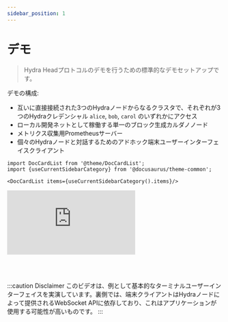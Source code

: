 ```yaml
---
sidebar_position: 1
---
```


# デモ

> Hydra Headプロトコルのデモを行うための標準的なデモセットアップです。

デモの構成:

- 互いに直接接続された3つのHydraノードからなるクラスタで、それぞれが3つのHydraクレデンシャル `alice`, `bob`, `carol` のいずれかにアクセス
- ローカル開発ネットとして稼働する単一のブロック生成カルダノノード
- メトリクス収集用Prometheusサーバー
- 個々のHydraノードと対話するためのアドホック端末ユーザーインターフェイスクライアント

```mdx-code-block
import DocCardList from '@theme/DocCardList';
import {useCurrentSidebarCategory} from '@docusaurus/theme-common';

<DocCardList items={useCurrentSidebarCategory().items}/>
```

<iframe style={{width: '100%', height: '480px'}} src="https://www.youtube.com/embed/dJk5_kB3BM4" title="Hydra Head Demo" frameborder="0" allow="accelerometer; autoplay; clipboard-write; encrypted-media; gyroscope; picture-in-picture" allowfullscreen="true"></iframe>

<br/><br/>

:::caution Disclaimer
このビデオは、例として基本的なターミナルユーザーインターフェイスを実演しています。裏側では、端末クライアントはHydraノードによって提供されるWebSocket APIに依存しており、これはアプリケーションが使用する可能性が高いものです。
:::
